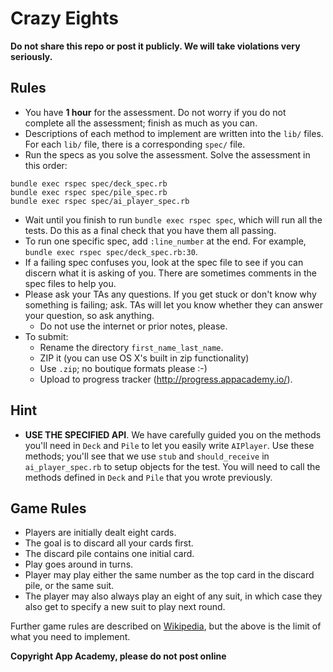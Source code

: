 # Crazy Eights

**Do not share this repo or post it publicly. We will take violations
very seriously.**

## Rules

* You have **1 hour** for the assessment. Do not worry if you do not
  complete all the assessment; finish as much as you can.
* Descriptions of each method to implement are written into the `lib/`
  files. For each `lib/` file, there is a corresponding `spec/` file.
* Run the specs as you solve the assessment. Solve the assessment in
  this order:

```
bundle exec rspec spec/deck_spec.rb
bundle exec rspec spec/pile_spec.rb
bundle exec rspec spec/ai_player_spec.rb
```

* Wait until you finish to run `bundle exec rspec spec`, which will
  run all the tests. Do this as a final check that you have them all
  passing.
* To run one specific spec, add `:line_number` at the end.  For example,
  `bundle exec rspec spec/deck_spec.rb:30`.
* If a failing spec confuses you, look at the spec file to see if you
  can discern what it is asking of you. There are sometimes comments
  in the spec files to help you.
* Please ask your TAs any questions. If you get stuck or don't know
  why something is failing; ask. TAs will let you know whether they
  can answer your question, so ask anything.
    * Do not use the internet or prior notes, please.
* To submit:
    * Rename the directory `first_name_last_name`.
    * ZIP it (you can use OS X's built in zip functionality)
    * Use `.zip`; no boutique formats please :-)
    * Upload to progress tracker (http://progress.appacademy.io/).

## Hint

* **USE THE SPECIFIED API**. We have carefully guided you on the
  methods you'll need in `Deck` and `Pile` to let you easily write
  `AIPlayer`. Use these methods; you'll see that we use `stub` and
  `should_receive` in `ai_player_spec.rb` to setup objects for the
  test. You will need to call the methods defined in `Deck` and `Pile`
  that you wrote previously.

## Game Rules

* Players are initially dealt eight cards.
* The goal is to discard all your cards first.
* The discard pile contains one initial card.
* Play goes around in turns.
* Player may play either the same number as the top card in the
  discard pile, or the same suit.
* The player may also always play an eight of any suit, in which case
  they also get to specify a new suit to play next round.

Further game rules are described on [Wikipedia][crazy-eight-rules],
but the above is the limit of what you need to implement.

[crazy-eight-rules]: http://en.wikipedia.org/wiki/Crazy_eights

**Copyright App Academy, please do not post online**
